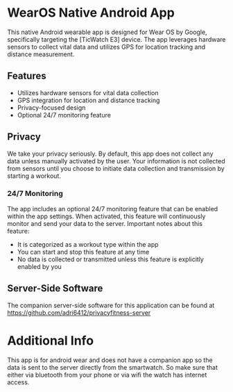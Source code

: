 # WearOS Native Android App

This native Android wearable app is designed for Wear OS by Google, specifically targeting the [TicWatch E3] device. The app leverages hardware sensors to collect vital data and utilizes GPS for location tracking and distance measurement.

## Features

- Utilizes hardware sensors for vital data collection
- GPS integration for location and distance tracking
- Privacy-focused design
- Optional 24/7 monitoring feature

## Privacy

We take your privacy seriously. By default, this app does not collect any data unless manually activated by the user. Your information is not collected from sensors until you choose to initiate data collection and transmission by starting a workout.

### 24/7 Monitoring

The app includes an optional 24/7 monitoring feature that can be enabled within the app settings. When activated, this feature will continuously monitor and send your data to the server. Important notes about this feature:

- It is categorized as a workout type within the app
- You can start and stop this feature at any time
- No data is collected or transmitted unless this feature is explicitly enabled by you

## Server-Side Software

The companion server-side software for this application can be found at https://github.com/adri6412/privacyfitness-server

# Additional Info


This app is for android wear and does not have a companion app so the data is sent to the server directly from the smartwatch. So make sure that either via bluetooth from your phone or via wifi the watch has internet access.
